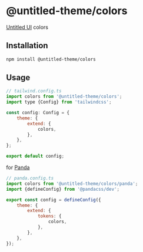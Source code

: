 # @untitled-theme/colors

[Untitled UI](<https://www.figma.com/file/5OtZ9gq2jAPCYkmVI2Dd8e/%E2%9D%96-PREVIEW-%E2%9D%96-Untitled-UI-%E2%80%93-PRO-VARIABLES-(v4.0)?type=design&node-id=3463-407484&mode=design&t=oOV4Ezg1JTNhN3ec-0>) colors

## Installation

```bash
npm install @untitled-theme/colors
```

## Usage

```js
// tailwind.config.ts
import colors from '@untitled-theme/colors';
import type {Config} from 'tailwindcss';

const config: Config = {
	theme: {
		extend: {
			colors,
		},
	},
};

export default config;
```

for [Panda](https://panda-css.com/)

```js
// panda.config.ts
import colors from '@untitled-theme/colors/panda';
import {defineConfig} from '@pandacss/dev';

export const config = defineConfig({
	theme: {
		extend: {
			tokens: {
				colors,
			},
		},
	},
});
```
